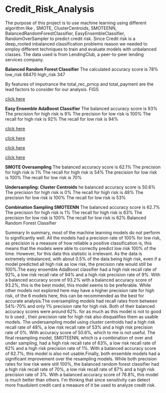 # Credit_Risk_Analysis
The purpose of this project is to use machine learning using different algorithm like , SMOTE, ClusterCentroids, SMOTEENN, BalancedRandomForestClassifier, EasyEnsembleClassifier, RandomOverSampler to predict credit risk. Since Credit risk is a deep_rooted inbalanced classification problems reason we needed to employ different techniques to train and evaluate models with unbalanced classes. The data used is from LendingClub, a peer-to-peer lending services company. 

**Balanced Random Forest Classifier**
The calculated accuracy score is 78%
low_risk     68470
high_risk      347

By features of impotrance the 
total_rec_prncp and total_payment are the lead factors to consider for our analysis.
FIGS

 [click here](https://github.com/DeloxyAdeola/Credit_Risk_Analysis/blob/main/fig/fig%201.png)
 
**Easy Ensemble AdaBoost Classifier**
The balanced accuracy score is 93%
The precision for high risk is 9%
The precision for low risk is 100%
The recall for high risk is 92%
The recall for low risk is 94%

[click here](https://github.com/DeloxyAdeola/Credit_Risk_Analysis/blob/main/fig/fig%202.png)


[click here](https://github.com/DeloxyAdeola/Credit_Risk_Analysis/blob/main/fig/fig%203.png)
 
 

[click here](https://github.com/DeloxyAdeola/Credit_Risk_Analysis/blob/main/fig/fig%204.png)


[click here](https://github.com/DeloxyAdeola/Credit_Risk_Analysis/blob/main/fig/fig%205.png)
 
 



**SMOTE Oversampling**
The balanced accuracy score is 62.1%
The precision for high risk is 1%
The recall for high risk is 54%
The precision for low risk is 100%
The recall for low risk is 70%

**Undersampling: Cluster Centroids**
he balanced accuracy score is 50.6%
The precision for high risk is 0%
The recall for high risk is 48%
The precision for low risk is 100%
The recall for low risk is 53%

**Combination Sampling SMOTEENN**
The balanced accuracy score is 62.7%
The precision for high risk is 1%
The recall for high risk is 63%
The precision for low risk is 100%
The recall for low risk is 62%
Balanced Random Forest Classifier


Summary
In summary, most of the machine learning models do not perform to significantly well. All the models had a precision rate of 100% for low risk, as precision is a measure of how reliable a positive classification is, this means that the models were able to correctly predict low risk 100% of the time. However, for this data this statistic is irrelevant. As the data is extremely imbalanced, with about 0.5% of the data being high risk, even if a model predicted all high risk as low risk, the precision rate would still be 100%.The easy ensemble AdaBoost classifier had a high risk recall rate of 92%, a low risk recall rate of 94% and a high risk precision rate of 9%. With a balanced accuracy score of 93.2% with a balanced accuracy score of 93.2%, this is the best model, this model seems to be preferable.  While other models not explored here may have a higher precision rate for high risk, of the 6 models here, this can be recommended as the best for accurate analysis.The oversampling models had recall rates from between 54%-70% and only 1% precision rate for high risk. Both of their balanced accuracy scores were around 62%. for as much as this model is not to good to b used , their precision rate for high risk also disqualifies them as usable models.
The undersampling model using cluster centroids had a high risk recall rate of 48%, a low risk recall rate of 53% and a high risk precision rate of 0%. With  accuracy score of 50.6%, which to me is not useful. The final resampling model, SMOTEENN, which is a combination of over and under sampling, had a high risk recall rate of 63%, a low risk recall rate of 62% and a high risk precision rate of 1%. With a balanced accuracy score of 62.7%, this model is also not usable.Finally, both ensemble models had a significant improvement over the resampling models. While both precision rates for low risk were still 100%, the balanced random forest classifier had a high risk recall rate of 70%, a low risk recall rate of 87% and a high risk precision rate of 3%. With a balanced accuracy score of 78.8%, this model is much better than others. I'm thinkng that since sensitivity can detect more fraudulent credit card  a meaaure of it be used to analyze credit risk.


